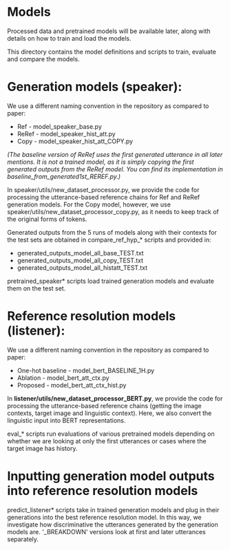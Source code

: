 # Models 

Processed data and pretrained models will be available later, along with details on how to train and load the models.

This directory contains the model definitions and scripts to train, evaluate and compare the models.

# Generation models (speaker):
We use a different naming convention in the repository as compared to paper:

- Ref - model_speaker_base.py
- ReRef - model_speaker_hist_att.py
- Copy - model_speaker_hist_att_COPY.py

*(The baseline version of ReRef uses the first generated utterance in all later mentions. It is not a trained model, as it is simply copying the first generated outputs from the ReRef model. You can find its implementation in baseline_from_generated1st_REREF.py.)*

In speaker/utils/new_dataset_processor.py, we provide the code for processing the utterance-based reference chains for Ref and ReRef generation models. For the Copy model, however, we use speaker/utils/new_dataset_processor_copy.py, as it needs to keep track of the original forms of <unk> tokens. 

Generated outputs from the 5 runs of models along with their contexts for the test sets are obtained in compare_ref_hyp_* scripts and provided in:

- generated_outputs_model_all_base_TEST.txt
- generated_outputs_model_all_copy_TEST.txt
- generated_outputs_model_all_histatt_TEST.txt

pretrained_speaker* scripts load trained generation models and evaluate them on the test set.

# Reference resolution models (listener):
We use a different naming convention in the repository as compared to paper:

- One-hot baseline - model_bert_BASELINE_1H.py
- Ablation - model_bert_att_ctx.py
- Proposed - model_bert_att_ctx_hist.py

In **listener/utils/new_dataset_processor_BERT.py**, we provide the code for processing the utterance-based reference chains (getting the image contexts, target image and linguistic context). Here, we also convert the linguistic input into BERT representations.

eval_* scripts run evaluations of various pretrained models depending on whether we are looking at only the first utterances or cases where the target image has history.


# Inputting generation model outputs into reference resolution models
predict_listener* scripts take in trained generation models and plug in their generations into the best reference resolution model. In this way, we investigate how discriminative the utterances generated by the generation models are. '_BREAKDOWN' versions look at first and later utterances separately.
 

